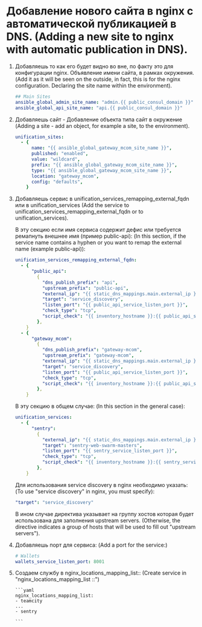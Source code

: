 # Добавление нового сайта в nginx с автоматической публикацией в DNS. (Adding a new site to nginx with automatic publication in DNS).

1.  Добавляешь то как его будет видно во вне, по факту это для конфигурации nginx.
    Объявление имени сайта, в рамках окружения. (Add it as it will be seen on the outside, in fact, this is for the nginx configuration. Declaring the site name within the environment).

    ```yaml
    ## Main Sites
    ansible_global_admin_site_name: "admin.{{ public_consul_domain }}"
    ansible_global_api_site_name: "api.{{ public_consul_domain }}"
    ```

2.  Добавляешь сайт -
    Добавление объекта типа сайт в окружение (Adding a site - add an object, for example a site, to the environment).

    ```yaml
    unification_sites:
      - {
          name: "{{ ansible_global_gateway_mcom_site_name }}",
          published: "enabled",
          value: "wildcard",
          prefix: "{{ ansible_global_gateway_mcom_site_name }}",
          type: "{{ ansible_global_gateway_mcom_site_name }}",
          location: "gateway_mcom",
          config: "defaults",
        }
    ```

3.  Добавляешь сервис в unification_services_remapping_external_fqdn или в unification_services (Add the service to unification_services_remapping_external_fqdn or to unification_services).


    В эту секцию если имя сервиса содержит дефис или требуется ремапнуть внешнее имя (пример public-api):
    (In this section, if the service name contains a hyphen or you want to remap the external name (example public-api)):
    
    ```yaml
    unification_services_remapping_external_fqdn:
      - {
          "public_api":
            {
              "dns_publish_prefix": "api",
              "upstream_prefix": "public-api",
              "external_ip": "{{ static_dns_mappings.main.external_ip }}",
              "target": "service_discovery",
              "listen_port": "{{ public_api_service_listen_port }}",
              "check_type": "tcp",
              "script_check": "{{ inventory_hostname }}:{{ public_api_service_listen_port }}",
            },
        }
      - {
          "gateway_mcom":
            {
              "dns_publish_prefix": "gateway-mcom",
              "upstream_prefix": "gateway-mcom",
              "external_ip": "{{ static_dns_mappings.main.external_ip }}",
              "target": "service_discovery",
              "listen_port": "{{ public_api_service_listen_port }}",
              "check_type": "tcp",
              "script_check": "{{ inventory_hostname }}:{{ public_api_service_listen_port }}",
            },
        }
    ```

    В эту секцию в общем случае:
    (In this section in the general case):

    ```yaml
    unification_services:
      - {
          "sentry":
            {
              "external_ip": "{{ static_dns_mappings.main.external_ip }}",
              "target": "sentry-web-swarm-masters",
              "listen_port": "{{ sentry_service_listen_port }}",
              "check_type": "tcp",
              "script_check": "{{ inventory_hostname }}:{{ sentry_service_listen_port }}",
            },
        }
    ```

    Для использования service discovery в nginx необходимо указать:
    (To use "service discovery" in nginx, you must specify):

    ```yaml
    "target": "service_discovery"
    ```

    В ином случае директива указывает на группу хостов которая будет использована для заполнения upstream servers. (Otherwise, the directive indicates a group of hosts that will be used to fill out "upstream servers").

4.  Добавляешь порт для сервиса:
    (Add a port for the service:)

    ```yaml
    # Wallets
    wallets_service_listen_port: 8001
    ```

5.  Создаем службу в nginx_locations_mapping_list::
    (Create service in "nginx_locations_mapping_list ::")

        ```yaml
        nginx_locations_mapping_list:
        - teamcity
        ...
        - sentry

        ```

    <!--


6.  Добавляешь в директиву nginx_same новый конфиг (nginx_config_locations_wallets).
    (Add a new config (nginx_config_locations_wallets) to the "nginx_same" directive).

    ````yaml
    nginx_same: "{{ nginx_config_defaults |combine(nginx_config_locations_gateway_mcom,nginx_config_locations_checkout,nginx_config_locations_mobicom,nginx_config_locations_public_api,nginx_config_locations_admin,nginx_config_locations_consul,nginx_config_locations_wallets,nginx_config_locations_sentry) }}"
    ``` -->

    ````

7.  Идешь в корень ansible, в основной group_vars/nginx-frontend/nginx-frontend.yml, находишь переменные и добавляешь по аналогии:
    (You go to the root "ansible", to the main "group_vars / nginx-frontend / nginx-frontend.yml", find the variables and add by analogy):

    ```yaml
    nginx_configs_locations_checkout: "{{ ansible_environment }}_locations_checkout"
    nginx_configs_locations_mobicom: "{{ ansible_environment }}_locations_mobicom"
    nginx_configs_locations_gateway_mcom: "{{ ansible_environment }}_locations_gateway_mcom"
    ```

    ```yaml
    nginx_configs_locations_wallets: "{{ ansible_environment }}_locations_wallets"
    nginx_configs_locations_checkout: "{{ ansible_environment }}_locations_checkout"
    nginx_configs_locations_mobicom: "{{ ansible_environment }}_locations_mobicom"
    nginx_configs_locations_gateway_mcom: "{{ ansible_environment }}_locations_gateway_mcom"
    ```

8.  Запускаешь последовательно из корня необходимые плейбуки, с помощью команд:
    (You run the necessary "playbooks" sequentially from the root, using the following commands):

    ```bash
    ./\!_any_part_runner.sh develop sample_product vortex 1235 dns-backend
    ./\!_any_part_runner.sh develop sample_product vortex 1235 nginx-frontend
    ```

# Добавление нового сервиса для осуществления автоматической сборки
  (Adding a new service for automatic build)

1. Add the environment variables for new service:

   ```yaml
       all_services_settings_map:
           settings: |
           {{ shared_env_variables_service_settings_ }}
           guard:
           - "PORT: 5000"
           new_service:
           - "EXAMPLE_ENV_VAR: value"
   ```

   to

   ```yaml
   ansible/inventories/products/{{ ansible_product }}/{{ ansible_environment }}/group_vars/!_Applications_Core/{{ ANSIBLE_APPLICATION_TYPE }}/{{ ANSIBLE_APPLICATION_TYPE }}_settings_map.yml
   ```

2. Add a new service to services list:

   ```yaml
   all_services_remap_docker_compose_generate:
     postgres:
       image: "postgres"
       tag: "{{ default_docker_image_environment_tag }}"
       volumes:
         - "{{ default_docker_database_postgresql_environment_location }}"
       location: "{{ default_docker_image_environment_location }}"
     new_service:
       image: "new_service"
       tag: "{{ default_docker_image_environment_tag }}"
       command: "bash -c 'rake db:create && rake db:migrate && rake db:seed'"
       location: "{{ default_docker_image_environment_location }}"
       depends_on:
         - "postgres"
         - "redis"
       ports: "{{ new_service_service_listen_port }}:4000"
   ```

   to

   ```yaml
   ansible/group_vars/!_ApplicationDocker_Template/docker-compose-template.yml
   ```

3. Add the service port to inventory main settings:

   ```yaml
   { { new_service_service_listen_port } }
   ```

   to

   ```yaml
   ansible/inventories/products/{{ ansible_product }}/{{ ansible_environment }}/group_vars/all.yml
   ```

4. Add the service to docker build directory

   ```yaml
   /root_dir/
   |
   |-/ansible
   |
   |-/services/{{ new_service }}
   |
   |-/docs
   |
   |-/dockerfiles
   ```

   - Notice - services placed to `docs` have a `{{ new_service }}-docs` image name after build and push to registry
